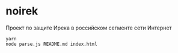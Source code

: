 # noirek
Проект по защите Ирека в российском сегменте сети Интернет

```
yarn
node parse.js README.md index.html
```
